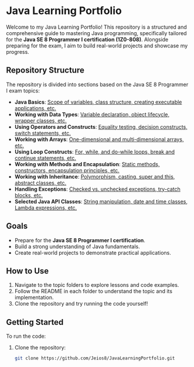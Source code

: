 # Java Learning Portfolio

Welcome to my Java Learning Portfolio! This repository is a structured and comprehensive guide to mastering Java programming, specifically tailored for the **Java SE 8 Programmer I certification (1Z0-808)**. Alongside preparing for the exam, I aim to build real-world projects and showcase my progress.

## Repository Structure
The repository is divided into sections based on the Java SE 8 Programmer I exam topics:
- **Java Basics**: [Scope of variables, class structure, creating executable applications, etc.](src/java_basics/)
- **Working with Data Types**: [Variable declaration, object lifecycle, wrapper classes, etc.](src/working_with_data_types/)
- **Using Operators and Constructs**: [Equality testing, decision constructs, switch statements, etc.](src/using_operators_and_constructs/)
- **Working with Arrays**: [One-dimensional and multi-dimensional arrays, etc.](src/working_with_arrays/)
- **Using Loop Constructs**: [For, while, and do-while loops, break and continue statements, etc.](src/using_loop_constructs/)
- **Working with Methods and Encapsulation**: [Static methods, constructors, encapsulation principles, etc.](src/working_with_methods_encapsulation/)
- **Working with Inheritance**: [Polymorphism, casting, super and this, abstract classes, etc.](src/working_with_inheritance/)
- **Handling Exceptions**: [Checked vs. unchecked exceptions, try-catch blocks, etc.](src/handling_exceptions/)
- **Selected Java API Classes**: [String manipulation, date and time classes, Lambda expressions, etc.](src/working_with_java_api_classes/)

## Goals
- Prepare for the **Java SE 8 Programmer I certification**.
- Build a strong understanding of Java fundamentals.
- Create real-world projects to demonstrate practical applications.

## How to Use
1. Navigate to the topic folders to explore lessons and code examples.
2. Follow the README in each folder to understand the topic and its implementation.
3. Clone the repository and try running the code yourself!

## Getting Started
To run the code:
1. Clone the repository: 
   ```bash
   git clone https://github.com/Jeios8/JavaLearningPortfolio.git
